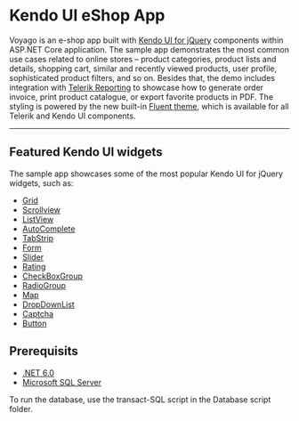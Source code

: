 # Kendo UI eShop App

Voyago is an e-shop app built with <a href="https://www.telerik.com/kendo-ui" target="_blank">Kendo UI for jQuery</a> components within ASP.NET Core application. The sample app demonstrates the most common use cases related to online stores – product categories, product lists and details, shopping cart, similar and recently viewed products, user profile, sophisticated product filters, and so on. Besides that, the demo includes integration with <a href="https://www.telerik.com/products/reporting.aspx" target="_blank">Telerik Reporting</a> to showcase how to generate order invoice, print product catalogue, or export favorite products in PDF. The styling is powered by the new built-in <a href="https://docs.telerik.com/kendo-ui/styles-and-layout/sass-themes/overview" target="_blank">Fluent theme</a>, which is available for all Telerik and Kendo UI components.


----------

## Featured Kendo UI widgets

The sample app showcases some of the most popular Kendo UI for jQuery widgets, such as:

 - [Grid][1]
 - [Scrollview][2]
 - [ListView][3]
 - [AutoComplete][4]
 - [TabStrip][5]
 - [Form][6]
 - [Slider][7]
 - [Rating][8]
 - [CheckBoxGroup][9]
 - [RadioGroup][10]
 - [Map][11]
 - [DropDownList][12]
 - [Captcha][13]
 - [Button][14]


  [1]: https://demos.telerik.com/kendo-ui/grid
  [2]: https://demos.telerik.com/kendo-ui/scrollview
  [3]: https://demos.telerik.com/kendo-ui/listview
  [4]: https://demos.telerik.com/kendo-ui/autocomplete
  [5]: https://demos.telerik.com/kendo-ui/tabstrip
  [6]: https://demos.telerik.com/kendo-ui/form
  [7]: https://demos.telerik.com/kendo-ui/slider
  [8]: https://demos.telerik.com/kendo-ui/rating
  [9]: https://demos.telerik.com/kendo-ui/checkboxgroup
  [10]: https://demos.telerik.com/kendo-ui/radiogroup
  [11]: https://demos.telerik.com/kendo-ui/map
  [12]: https://demos.telerik.com/kendo-ui/dropdownlist
  [13]: https://demos.telerik.com/kendo-ui/captcha
  [14]: https://demos.telerik.com/kendo-ui/button
  
## Prerequisits

 - [.NET 6.0][12]
 - [Microsoft SQL Server][13]

[12]: https://dotnet.microsoft.com/en-us/download/dotnet/6.0
[13]: https://www.microsoft.com/en-us/sql-server/sql-server-downloads

To run the database, use the transact-SQL script in the Database script folder.